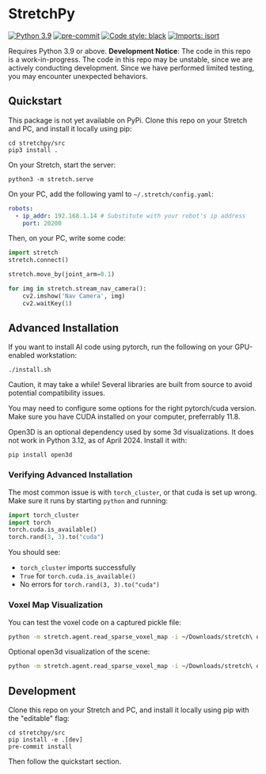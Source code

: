 # StretchPy

[![Python 3.9](https://img.shields.io/badge/python-3.9-blue.svg)](https://www.python.org/downloads/release/python-370/)
[![pre-commit](https://img.shields.io/badge/pre--commit-enabled-brightgreen?logo=pre-commit&logoColor=white)](https://github.com/pre-commit/pre-commit)
[![Code style: black](https://img.shields.io/badge/code%20style-black-000000.svg)](https://github.com/psf/black)
[![Imports: isort](https://img.shields.io/badge/%20imports-isort-%231674b1?style=flat)](https://timothycrosley.github.io/isort/)


Requires Python 3.9 or above. **Development Notice**: The code in this repo is a work-in-progress. The code in this repo may be unstable, since we are actively conducting development. Since we have performed limited testing, you may encounter unexpected behaviors.

## Quickstart

This package is not yet available on PyPi. Clone this repo on your Stretch and PC, and install it locally using pip:

```
cd stretchpy/src
pip3 install .
```

On your Stretch, start the server:

```
python3 -m stretch.serve
```

On your PC, add the following yaml to `~/.stretch/config.yaml`:

```yaml
robots:
  - ip_addr: 192.168.1.14 # Substitute with your robot's ip address
    port: 20200
```

Then, on your PC, write some code:

```python
import stretch
stretch.connect()

stretch.move_by(joint_arm=0.1)

for img in stretch.stream_nav_camera():
    cv2.imshow('Nav Camera', img)
    cv2.waitKey(1)
```

## Advanced Installation

If you want to install AI code using pytorch, run the following on your GPU-enabled workstation:
```
./install.sh
```

Caution, it may take a while! Several libraries are built from source to avoid potential compatibility issues.

You may need to configure some options for the right pytorch/cuda version. Make sure you have CUDA installed on your computer, preferrably 11.8.

Open3D is an optional dependency used by some 3d visualizations. It does not work in Python 3.12, as of April 2024. Install it with:
```
pip install open3d
```

### Verifying Advanced Installation

The most common issue is with `torch_cluster`, or that cuda is set up wrong. Make sure it runs by starting `python` and running:
```python
import torch_cluster
import torch
torch.cuda.is_available()
torch.rand(3, 3).to("cuda")
```

You should see:
  - `torch_cluster` imports successfully
  - `True` for `torch.cuda.is_available()`
  - No errors for `torch.rand(3, 3).to("cuda")`

### Voxel Map Visualization

You can test the voxel code on a captured pickle file:
```bash
python -m stretch.agent.read_sparse_voxel_map -i ~/Downloads/stretch\ output\ 2024-03-21/stretch_output_2024-03-21_13-44-19.pkl
```

Optional open3d visualization of the scene:
```bash
python -m stretch.agent.read_sparse_voxel_map -i ~/Downloads/stretch\ output\ 2024-03-21/stretch_output_2024-03-21_13-44-19.pkl  --show-svm
```

## Development

Clone this repo on your Stretch and PC, and install it locally using pip with the "editable" flag:

```
cd stretchpy/src
pip install -e .[dev]
pre-commit install
```

Then follow the quickstart section.
